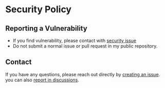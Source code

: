 # Security Policy

## Reporting a Vulnerability

- If you find vulnerability, please contact with [security issue][new-sec-issue]
- Do not submit a normal issue or pull request in my public repository.

## Contact

If you have any questions, please reach out directly by [creating an issue][new-issue].
you can also [report in discussions][new-discussion].

[new-issue]: https://github.com/MasahiroSakoda/pycontainer/issues/new/choose
[new-sec-issue]: https://github.com/MasahiroSakoda/pycontainer/security/advisories/new
[new-discussion]: https://github.com/MasahiroSakoda/pycontainer/discussions
